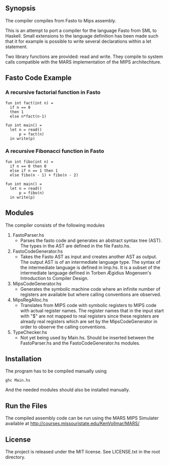 ## Synopsis

The compiler compiles from Fasto to Mips assembly.

This is an attempt to port a compiler for the language Fasto from SML to
Haskell. Small extensions to the language definition has been made such
that it for example is possible to write several declarations within a let
statement.

Two library functions are provided: read and write. They compile to system calls
compatible with the MARS implementation of the MIPS architechture.

## Fasto Code Example

### A recursive factorial function in Fasto
```
fun int fact(int n) =
  if n == 0
  then 1
  else n*fact(n-1)

fun int main() =
  let n = read()
      p = fact(n)
  in write(p)
```

### A recursive Fibonacci function in Fasto
```
fun int fibo(int n) =
  if n == 0 then 0
  else if n == 1 then 1
  else fibo(n - 1) + fibo(n - 2)

fun int main() =
  let n = read()
      p = fibo(n)
  in write(p)
```

## Modules

The compiler consists of the following modules

1. FastoParser.hs
   * Parses the fasto code and generates an abstract syntax tree (AST). The types in the AST are defined in the file Fasto.hs.
2. FastoCodeGenerator.hs
   * Takes the Fasto AST as input and creates another AST as output. The output AST is of an intermediate language type. The syntax of the intermediate language is defined in Imp.hs. It is a subset of the intermediate language defined in Torben Ægidius Mogensen's Introduction to Compiler Design.
3. MipsCodeGenerator.hs
    * Generates the symbolic machine code where an infinite number of registers
are available but where calling conventions are observed. 
4. MipsRegAlloc.hs
    * Translates from MIPS code with symbolic registers to MIPS code with actual 
register names. The register names that in the input start with "$" are not
mapped to real registers since these registers are already real registers which
are set by the MipsCodeGenerator in order to observe the calling conventions.
5. TypeChecker.hs 
    * Not yet being used by Main.hs. Should be inserted between the FastoParser.hs
and the FastoCodeGenerator.hs modules.

## Installation

The program has to be compiled manually using
```
ghc Main.hs
```
And the needed modules should also be installed manually.

## Run the Files

The compiled assembly code can be run using the MARS MIPS Simulater available at
http://courses.missouristate.edu/KenVollmar/MARS/

## License

The project is released under the MIT license. See LICENSE.txt in the root
directory.
